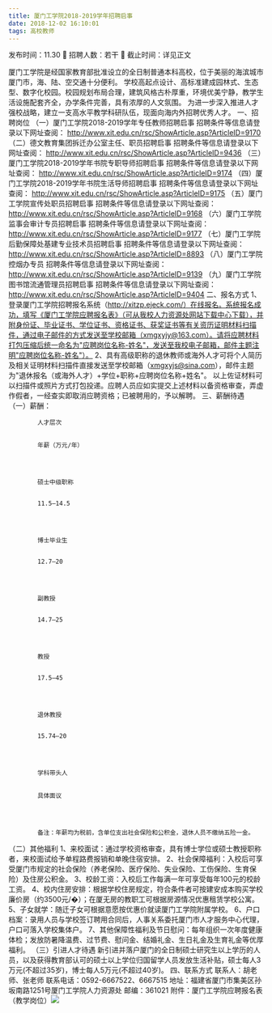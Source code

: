 ```yaml
---
title: 厦门工学院2018-2019学年招聘启事
date: 2018-12-02 16:10:01
tags: 高校教师
---
```

发布时间：11.30   🌟   招聘人数：若干   🌈   截止时间：详见正文
<!-- more -->
厦门工学院是经国家教育部批准设立的全日制普通本科高校，位于美丽的海滨城市厦门市，海、陆、空交通十分便利。
学校高起点设计、高标准建成园林式、生态型、数字化校园。校园规划布局合理，建筑风格古朴厚重，环境优美宁静，教学生活设施配套齐全，办学条件完善，具有浓厚的人文氛围。
为进一步深入推进人才强校战略，建立一支高水平教学科研队伍，现面向海内外招聘优秀人才。
一、招聘岗位
（一）厦门工学院2018-2019学年专任教师招聘启事
招聘条件等信息请登录以下网址查阅：
http://www.xit.edu.cn/rsc/ShowArticle.asp?ArticleID=9170
（二）德文教育集团拆迁办公室主任、职员招聘启事
招聘条件等信息请登录以下网址查阅：
http://www.xit.edu.cn/rsc/ShowArticle.asp?ArticleID=9436
（三）厦门工学院2018-2019学年书院专职导师招聘启事
招聘条件等信息请登录以下网址查阅：
http://www.xit.edu.cn/rsc/ShowArticle.asp?ArticleID=9174
（四）厦门工学院2018-2019学年书院生活导师招聘启事
招聘条件等信息请登录以下网址查阅：
http://www.xit.edu.cn/rsc/ShowArticle.asp?ArticleID=9175
（五）厦门工学院宣传处职员招聘启事
招聘条件等信息请登录以下网址查阅：
http://www.xit.edu.cn/rsc/ShowArticle.asp?ArticleID=9168
（六）厦门工学院监事会审计专员招聘启事
招聘条件等信息请登录以下网址查阅：
http://www.xit.edu.cn/rsc/ShowArticle.asp?ArticleID=9177
（七）厦门工学院后勤保障处基建专业技术员招聘启事
招聘条件等信息请登录以下网址查阅：
http://www.xit.edu.cn/rsc/ShowArticle.asp?ArticleID=8893
（八）厦门工学院控烟办专员
招聘条件等信息请登录以下网址查阅：
http://www.xit.edu.cn/rsc/ShowArticle.asp?ArticleID=9139
（九）厦门工学院图书馆流通管理员招聘启事
招聘条件等信息请登录以下网址查阅：
http://www.xit.edu.cn/rsc/ShowArticle.asp?ArticleID=9404
二、报名方式
1、登录厦门工学院招聘报名系统（http://xitzp.ejeck.com/）在线报名。系统报名成功，填写《厦门工学院应聘报名表》（可从我校人力资源处网站下载中心下载），并附身份证、毕业证书、学位证书、资格证书、获奖证书等有关资历证明材料扫描件，通过电子邮件的方式发送至学校邮箱（xmgxyjy@163.com）。请将应聘材料打包压缩后统一命名为"应聘岗位名称-姓名"，发送至我校电子邮箱，邮件主题注明"应聘岗位名称-姓名"）。
2、具有高级职称的退休教师或海外人才可将个人简历及相关证明材料扫描件直接发送至学校邮箱（xmgxyjs@sina.com），邮件主题为"退休报名（或海外人才）+学位+职称+应聘岗位名称+姓名"。
以上佐证材料可以扫描件或照片方式打包投递。应聘人员应如实提交上述材料以备资格审查，弄虚作假者，一经查实即取消应聘资格；已被聘用的，予以解聘。
三、薪酬待遇
（一）薪酬：

    
        
            
            人才层次
            
            
            年薪（万元/年）
            
        
        
            
            硕士中级职称
            
            
            11.5—14.5
            
        
        
            
            博士毕业生
            
            
            12.7—20
            
        
        
            
            副教授
            
            
            14.7—25
            
        
        
            
            教授
            
            
            17.5—45
            
        
        
            
            退休教授
            
            
            15.74—20
            
        
        
            
            学科带头人
            
            
            具体面议
            
        
        
            
            备注：年薪均为税前，含单位支出社会保险和公积金，退休人员不缴纳五险一金。
            
        
    

（二）其他福利
1、来校面试：通过学校资格审查，具有博士学位或硕士教授职称者，来校面试给予单程路费报销和单晚住宿安排。
2、社会保障福利：入校后可享受厦门市规定的社会保险（养老保险、医疗保险、失业保险、工伤保险、生育保险）及住房公积金。
3、校龄工资：入校后工作每满一年可享受每年100元的校龄工资。
4、校内住房安排：根据学校住房规定，符合条件者可按建安成本购买学校廉价房（约3500元/�）；在厦无房的教职工可根据房源情况优惠租赁学校公寓。
5、子女就学：随迁子女可根据意愿按优惠价就读厦门工学院附属学校。
6、户口档案：录用人员与学校签订聘用合同后，人事关系委托厦门市人才服务中心代理，户口可落入学校集体户。
7、其他保障性福利及节日慰问：每年组织一次年度健康体检；发放防暑降温费、过节费、慰问金、结婚礼金、生日礼金及生育礼金等优厚福利。
（三）引进人才待遇
新引进并落户厦门的全日制硕士研究生以上学历的人员，以及获得教育部认可的硕士以上学位归国留学人员发放生活补贴，硕士每人3万元(不超过35岁)，博士每人5万元(不超过40岁)。
四、联系方式
联系人：胡老师、张老师
联系电话：0592-6667522、6667515
地址：福建省厦门市集美区孙坂南路1251号厦门工学院人力资源处
邮编：361021
附件：厦门工学院应聘报名表（教学岗位）![](https://cdn.weiweiblog.cn/20181015134814.png)